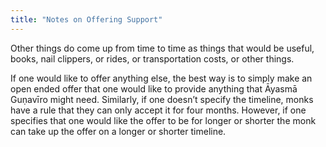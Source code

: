 ```yaml
---
title: "Notes on Offering Support"
---
```


Other things do come up from time to time as things that would be useful, books, nail clippers, or rides, or transportation costs, or other things.

If one would like to offer anything else, the best way is to simply make an open ended offer that one would like to provide anything that Āyasmā Guṇavīro might need. Similarly, if one doesn’t specify the timeline, monks have a rule that they can only accept it for four months. However, if one specifies that one would like the offer to be for longer or shorter the monk can take up the offer on a longer or shorter timeline.
